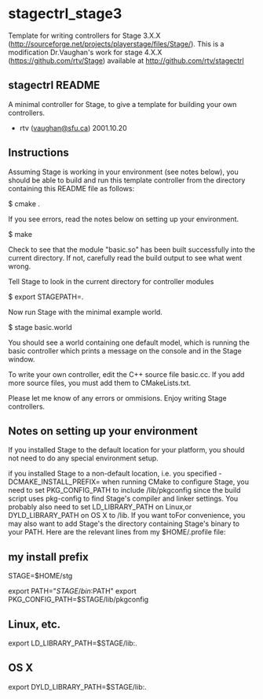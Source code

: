 stagectrl_stage3
================

Template for writing controllers for Stage 3.X.X (http://sourceforge.net/projects/playerstage/files/Stage/). This is a modification Dr.Vaughan's work for stage 4.X.X (https://github.com/rtv/Stage) available at http://github.com/rtv/stagectrl

stagectrl README
------------------------

A minimal controller for Stage, to give a template for building your own controllers.

 - rtv (vaughan@sfu.ca)  2001.10.20

Instructions
----------------

Assuming Stage is working in your environment (see notes below), you should be able to
build and run this template controller from the directory containing
this README file as follows:

$ cmake .

If you see errors, read the notes below on setting up your environment.

$ make

Check to see that the module "basic.so" has been built successfully
into the current directory. If not, carefully read the build output to
see what went wrong.

Tell Stage to look in the current directory for controller modules

$ export STAGEPATH=.

Now run Stage with the minimal example world.

$ stage basic.world

You should see a world containing one default model, which is running
the basic controller which prints a message on the console and in the
Stage window.

To write your own controller, edit the C++ source file basic.cc. If
you add more source files, you must add them to CMakeLists.txt.

Please let me know of any errors or ommisions. Enjoy writing Stage controllers.


Notes on setting up your environment
------------------------------------

If you installed Stage to the default location for your platform, you
should not need to do any special environment setup.

if you installed Stage to a non-default location, i.e. you specified
-DCMAKE_INSTALL_PREFIX=<stage install prefix> when running CMake to
configure Stage, you need to set PKG_CONFIG_PATH to include <stage
install prefix>/lib/pkgconfig since the build script uses pkg-config
to find Stage's compiler and linker settings. You probably also need
to set LD_LIBRARY_PATH on Linux,or DYLD_LIBRARY_PATH on OS X to <stage
install prefix>/lib. If you want toFor convenience, you may also want to add Stage's
the directory containing Stage's binary to your PATH. Here are the
relevant lines from my $HOME/.profile file:

my install prefix
-----------------
STAGE=$HOME/stg

export PATH="$STAGE/bin:$PATH"
export PKG_CONFIG_PATH=$STAGE/lib/pkgconfig

Linux, etc.
-----------
export LD_LIBRARY_PATH=$STAGE/lib:.

OS X
----
export DYLD_LIBRARY_PATH=$STAGE/lib:.
